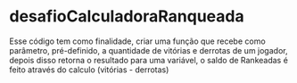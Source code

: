 # desafioCalculadoraRanqueada

Esse código tem como finalidade, criar uma função que recebe como parâmetro, pré-definido, a quantidade de vitórias e derrotas de um jogador,
depois disso retorna o resultado para uma variável, o saldo de Rankeadas é feito através do calculo (vitórias - derrotas)

